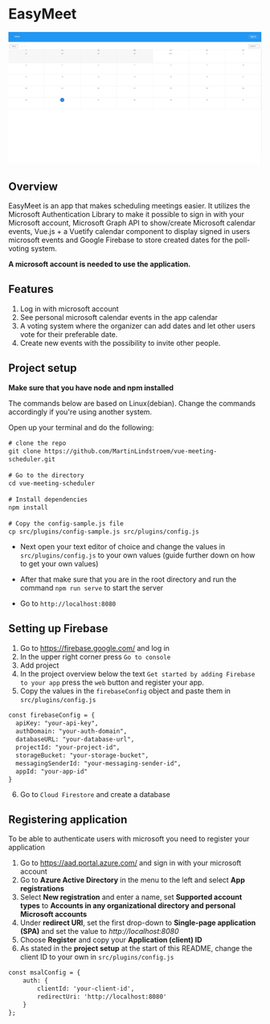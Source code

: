 # EasyMeet
![Calendar](./src/assets/meeting-scheduler.png)

## Overview
EasyMeet is an app that makes scheduling meetings easier. It utilizes the Microsoft Authentication Library to make it possible to sign in with your Microsoft account, Microsoft Graph API to show/create Microsoft calendar events, Vue.js + a Vuetify calendar component to display signed in users microsoft events and Google Firebase to store created dates for the poll-voting system.

**A microsoft account is needed to use the application.**

## Features
1. Log in with microsoft account
2. See personal microsoft calendar events in the app calendar
3. A voting system where the organizer can add dates and let other users vote for their preferable date.
4. Create new events with the possibility to invite other people.

## Project setup
**Make sure that you have node and npm installed**

The commands below are based on Linux(debian). Change the commands accordingly if you're using another system.

Open up your terminal and do the following:
```
# clone the repo
git clone https://github.com/MartinLindstroem/vue-meeting-scheduler.git

# Go to the directory
cd vue-meeting-scheduler

# Install dependencies
npm install

# Copy the config-sample.js file
cp src/plugins/config-sample.js src/plugins/config.js
```

* Next open your text editor of choice and change the values in `src/plugins/config.js` to your own values (guide further down on how to get your own values)

* After that make sure that you are in the root directory and run the command `npm run serve` to start the server

* Go to `http://localhost:8080`

## Setting up Firebase
1. Go to https://firebase.google.com/ and log in
2. In the upper right corner press `Go to console`
3. Add project
4. In the project overview below the text `Get started by adding Firebase to your app` press the `web` button and register your app.
5. Copy the values in the `firebaseConfig` object and paste them in `src/plugins/config.js`
```
const firebaseConfig = {
  apiKey: "your-api-key",
  authDomain: "your-auth-domain",
  databaseURL: "your-database-url",
  projectId: "your-project-id",
  storageBucket: "your-storage-bucket",
  messagingSenderId: "your-messaging-sender-id",
  appId: "your-app-id"
}
```
6. Go to `Cloud Firestore` and create a database

## Registering application
To be able to authenticate users with microsoft you need to register your application

1. Go to https://aad.portal.azure.com/ and sign in with your microsoft account
2. Go to **Azure Active Directory** in the menu to the left and select **App registrations**
3. Select **New registration** and enter a name, set **Supported account types** to **Accounts in any organizational directory and personal Microsoft accounts**
4. Under **redirect URI**, set the first drop-down to **Single-page application (SPA)** and set the value to *http://localhost:8080*
5. Choose **Register** and copy your **Application (client) ID**
6. As stated in the **project setup** at the start of this README, change the client ID to your own in `src/plugins/config.js` 
```
const msalConfig = {
    auth: {
        clientId: 'your-client-id',
        redirectUri: 'http://localhost:8080'
    }
};
```
